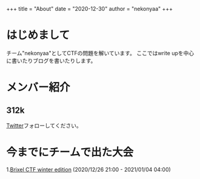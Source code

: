 +++
title = "About"
date = "2020-12-30"
author = "nekonyaa"
+++

# はじめまして

チーム"nekonyaa"としてCTFの問題を解いています。
ここではwrite upを中心に書いたりブログを書いたりします。

# メンバー紹介
## 312k
[Twitter](https://twitter.com/312k3)フォローしてください。

# 今までにチームで出た大会
1.[Brixel CTF winter edition](https://ctf.brixel.space/) (2020/12/26 21:00 - 2021/01/04 04:00)
